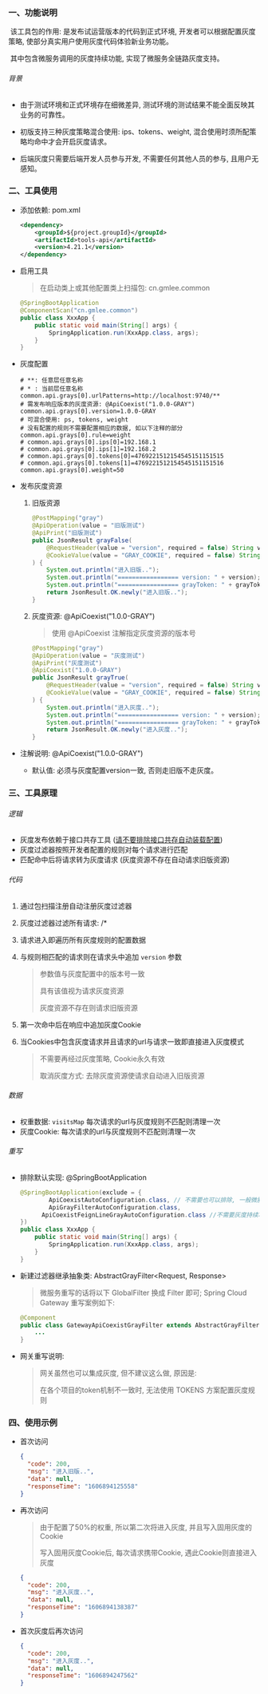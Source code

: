 ### 一、功能说明

​		该工具包的作用: 是发布试运营版本的代码到正式环境, 开发者可以根据配置灰度策略, 使部分真实用户使用灰度代码体验新业务功能。

​		其中包含微服务调用的灰度持续功能, 实现了微服务全链路灰度支持。

###### 背景

- 由于测试环境和正式环境存在细微差异, 测试环境的测试结果不能全面反映其业务的可靠性。

- 初版支持三种灰度策略混合使用: ips、tokens、weight, 混合使用时须所配策略均命中才会开启灰度请求。

- 后端灰度只需要后端开发人员参与开发, 不需要任何其他人员的参与, 且用户无感知。

  



### 二、工具使用

- 添加依赖: pom.xml

  ```xml
  <dependency>
      <groupId>${project.groupId}</groupId>
      <artifactId>tools-api</artifactId>
      <version>4.21.1</version>
  </dependency>
  ```

- 启用工具

  > 在启动类上或其他配置类上扫描包: cn.gmlee.common

  ```java
  @SpringBootApplication
  @ComponentScan("cn.gmlee.common")
  public class XxxApp {
      public static void main(String[] args) {
          SpringApplication.run(XxxApp.class, args);
      }
  }
  ```

- 灰度配置

  ```properties
  # **: 任意层任意名称
  # * : 当前层任意名称
  common.api.grays[0].urlPatterns=http://localhost:9740/**
  # 需发布响应版本的灰度资源: @ApiCoexist("1.0.0-GRAY")
  common.api.grays[0].version=1.0.0-GRAY
  # 可混合使用: ps, tokens, weight
  # 没有配置的规则不需要配置相应的数据, 如以下注释的部分
  common.api.grays[0].rule=weight
  # common.api.grays[0].ips[0]=192.168.1
  # common.api.grays[0].ips[1]=192.168.2
  # common.api.grays[0].tokens[0]=4769221512154545151151515
  # common.api.grays[0].tokens[1]=4769221512154545151151516
  common.api.grays[0].weight=50
  ```

  

- 发布灰度资源

  1. 旧版资源

      ```java
      @PostMapping("gray")
      @ApiOperation(value = "旧版测试")
      @ApiPrint("旧版测试")
      public JsonResult grayFalse(
          @RequestHeader(value = "version", required = false) String version,
          @CookieValue(value = "GRAY_COOKIE", required = false) String grayToken
      ) {
          System.out.println("进入旧版..");
          System.out.println("================= version: " + version);
          System.out.println("================= grayToken: " + grayToken);
          return JsonResult.OK.newly("进入旧版..");
      }
      ```

  2. 灰度资源: @ApiCoexist("1.0.0-GRAY")

      > 使用 @ApiCoexist 注解指定灰度资源的版本号
      
      ```java
      @PostMapping("gray")
      @ApiOperation(value = "灰度测试")
      @ApiPrint("灰度测试")
      @ApiCoexist("1.0.0-GRAY")
      public JsonResult grayTrue(
          @RequestHeader(value = "version", required = false) String version,
          @CookieValue(value = "GRAY_COOKIE", required = false) String grayToken
      ) {
          System.out.println("进入灰度..");
          System.out.println("================= version: " + version);
          System.out.println("================= grayToken: " + grayToken);
          return JsonResult.OK.newly("进入灰度..");
      }
      ```

- 注解说明: @ApiCoexist("1.0.0-GRAY")

  - 默认值: 必须与灰度配置version一致, 否则走旧版不走灰度。



### 三、工具原理

###### 逻辑

- 灰度发布依赖于接口共存工具 (<u>请不要排除接口共存自动装载配置</u>)
- 灰度过滤器按照开发者配置的规则对每个请求进行匹配
- 匹配命中后将请求转为灰度请求 (灰度资源不存在自动请求旧版资源)



###### 代码

1. 通过包扫描注册自动注册灰度过滤器

2. 灰度过滤器过滤所有请求: /*

3. 请求进入即遍历所有灰度规则的配置数据

4. 与规则相匹配的请求则在请求头中追加 `version` 参数

   > 参数值与灰度配置中的版本号一致
   >
   > 具有该值视为请求灰度资源
   >
   > 灰度资源不存在则请求旧版资源

5. 第一次命中后在响应中追加灰度Cookie

6. 当Cookies中包含灰度请求并且请求的url与请求一致即直接进入灰度模式

   > 不需要再经过灰度策略, Cookie永久有效
   >
   > 取消灰度方式: 去除灰度资源使请求自动进入旧版资源



###### 数据

- 权重数据: `visitsMap` 每次请求的url与灰度规则不匹配则清理一次
- 灰度Cookie: 每次请求的url与灰度规则不匹配则清理一次



###### 重写

- 排除默认实现: @SpringBootApplication

  ```java
  @SpringBootApplication(exclude = {
          ApiCoexistAutoConfiguration.class, // 不需要也可以排除, 一般微服务会留下, 网关等服务会排除
          ApiGrayFilterAutoConfiguration.class,
      	ApiCoexistFeignLineGrayAutoConfiguration.class //不需要灰度持续功能可以排除: 全链路灰度的支撑
  })
  public class XxxApp {
      public static void main(String[] args) {
          SpringApplication.run(XxxApp.class, args);
      }
  }
  ```

- 新建过滤器继承抽象类: AbstractGrayFilter<Request, Response>

  > 微服务重写的话将以下 GlobalFilter 换成 Filter 即可; Spring Cloud Gateway 重写案例如下: 

  ```java
  @Component
  public class GatewayApiCoexistGrayFilter extends AbstractGrayFilter<ServerHttpRequest, ServerHttpResponse> implements GlobalFilter { 
      ...
  }
  ```

- 网关重写说明: 

  > 网关虽然也可以集成灰度, 但不建议这么做, 原因是: 
  >
  > 在各个项目的token机制不一致时, 无法使用 TOKENS 方案配置灰度规则



### 四、使用示例

- 首次访问

  ```json
  {
    "code": 200,
    "msg": "进入旧版..",
    "data": null,
    "responseTime": "1606894125558"
  }
  ```

- 再次访问

  > 由于配置了50%的权重, 所以第二次将进入灰度, 并且写入固用灰度的Cookie
  >
  > 写入固用灰度Cookie后, 每次请求携带Cookie, 遇此Cookie则直接进入灰度

  ```json
  {
    "code": 200,
    "msg": "进入灰度..",
    "data": null,
    "responseTime": "1606894138387"
  }
  ```

- 首次灰度后再次访问

  ```json
  {
    "code": 200,
    "msg": "进入灰度..",
    "data": null,
    "responseTime": "1606894247562"
  }
  ```
